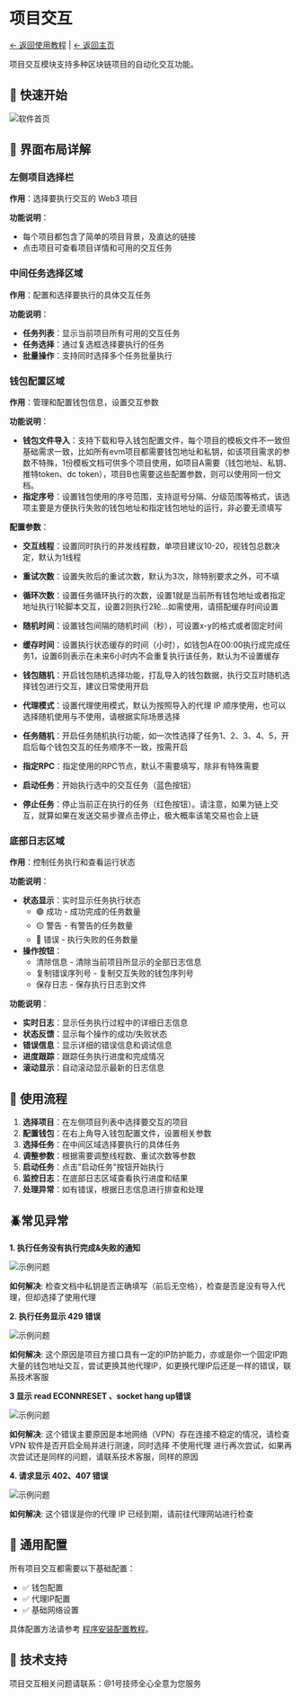 # 项目交互

[← 返回使用教程](../README.md) | [← 返回主页](../../README.md)

项目交互模块支持多种区块链项目的自动化交互功能。

## 🚀 快速开始

![软件首页](../../docs/assets/images/config/seting-1.png)

## 📱 界面布局详解

### 左侧项目选择栏
**作用**：选择要执行交互的 Web3 项目

**功能说明**：
- 每个项目都包含了简单的项目背景，及直达的链接
- 点击项目可查看项目详情和可用的交互任务

### 中间任务选择区域
**作用**：配置和选择要执行的具体交互任务

**功能说明**：
- **任务列表**：显示当前项目所有可用的交互任务
- **任务选择**：通过复选框选择要执行的任务
- **批量操作**：支持同时选择多个任务批量执行

### 钱包配置区域
**作用**：管理和配置钱包信息，设置交互参数

**功能说明**：
- **钱包文件导入**：支持下载和导入钱包配置文件，每个项目的模板文件不一致但基础需求一致，比如所有evm项目都需要钱包地址和私钥，如该项目需求的参数不特殊，1份模板文档可供多个项目使用，如项目A需要（钱包地址、私钥、推特token、dc token），项目B也需要这些配置参数，则可以使用同一份文档。
- **指定序号**：设置钱包使用的序号范围，支持逗号分隔、分级范围等格式，该选项主要是方便执行失败的钱包地址和指定钱包地址的运行，非必要无须填写

**配置参数**：
- **交互线程**：设置同时执行的并发线程数，单项目建议10-20，视钱包总数决定，默认为1线程
- **重试次数**：设置失败后的重试次数，默认为3次，除特别要求之外，可不填
- **循环次数**：设置任务循环执行的次数，设置1就是当前所有钱包地址或者指定地址执行1轮脚本交互，设置2则执行2轮...如需使用，请搭配缓存时间设置
- **随机时间**：设置钱包间隔的随机时间（秒），可设置x-y的格式或者固定时间
- **缓存时间**：设置执行状态缓存的时间（小时），如钱包A在00:00执行成完成任务1，设置6则表示在未来6小时内不会重复执行该任务，默认为不设置缓存
- **钱包随机**：开启钱包随机选择功能，打乱导入的钱包数据，执行交互时随机选择钱包进行交互，建议日常使用开启
- **代理模式**：设置代理使用模式，默认为按照导入的代理 IP 顺序使用，也可以选择随机使用与不使用，请根据实际场景选择
- **任务随机**：开启任务随机执行功能，如一次性选择了任务1、2、3、4、5，开启后每个钱包交互的任务顺序不一致，按需开启
- **指定RPC**：指定使用的RPC节点，默认不需要填写，除非有特殊需要

- **启动任务**：开始执行选中的交互任务（蓝色按钮）
- **停止任务**：停止当前正在执行的任务（红色按钮）。请注意，如果为链上交互，就算如果在发送交易步骤点击停止，极大概率该笔交易也会上链

### 底部日志区域
**作用**：控制任务执行和查看运行状态

**功能说明**：

- **状态显示**：实时显示任务执行状态
  - 🟢 成功 - 成功完成的任务数量
  - 🟡 警告 - 有警告的任务数量  
  - 🔴 错误 - 执行失败的任务数量
- **操作按钮**：
  - 清除信息 - 清除当前项目所显示的全部日志信息
  - 复制错误序列号 - 复制交互失败的钱包序列号
  - 保存日志 - 保存执行日志到文件


**功能说明**：
- **实时日志**：显示任务执行过程中的详细日志信息
- **状态反馈**：显示每个操作的成功/失败状态
- **错误信息**：显示详细的错误信息和调试信息
- **进度跟踪**：跟踪任务执行进度和完成情况
- **滚动显示**：自动滚动显示最新的日志信息

## 🎯 使用流程

1. **选择项目**：在左侧项目列表中选择要交互的项目
2. **配置钱包**：在右上角导入钱包配置文件，设置相关参数
3. **选择任务**：在中间区域选择要执行的具体任务
4. **调整参数**：根据需要调整线程数、重试次数等参数
5. **启动任务**：点击"启动任务"按钮开始执行
6. **监控日志**：在底部日志区域查看执行进度和结果
7. **处理异常**：如有错误，根据日志信息进行排查和处理

## 🪲常见异常

**1. 执行任务没有执行完成&失败的通知**

![示例问题](../../docs/assets/images/config/seting-2.png)

**如何解决**: 检查文档中私钥是否正确填写（前后无空格），检查是否是没有导入代理，但却选择了使用代理

**2. 执行任务显示 429 错误**

![示例问题](../../docs/assets/images/config/seting-3.png)

**如何解决**: 这个原因是项目方接口具有一定的IP防护能力，亦或是你一个固定IP跑大量的钱包地址交互，尝试更换其他代理IP，如更换代理IP后还是一样的错误，联系技术客服

**3 显示 read ECONNRESET 、socket hang up错误**

![示例问题](../../docs/assets/images/config/seting-4.png)

**如何解决**: 这个错误主要原因是本地网络（VPN）存在连接不稳定的情况，请检查 VPN 软件是否开启全局并进行测速，同时选择 不使用代理 进行再次尝试，如果再次尝试还是同样的问题，请联系技术客服，同样的原因

**4. 请求显示 402、407 错误**

![示例问题](../../docs/assets/images/config/seting-5.png)

**如何解决**: 这个错误是你的代理 IP 已经到期，请前往代理网站进行检查



## 📝 通用配置

所有项目交互都需要以下基础配置：

- ✅ 钱包配置
- ✅ 代理IP配置
- ✅ 基础网络设置

具体配置方法请参考 [程序安装配置教程](../../installation/README.md)。

## 🔧 技术支持

项目交互相关问题请联系：@1号技师全心全意为您服务